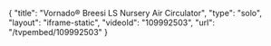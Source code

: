 {
    "title": "Vornado&reg; Breesi LS Nursery Air Circulator",
    "type": "solo",
    "layout": "iframe-static",
    "videoId": "109992503",
    "url": "\/tvpembed\/109992503"
}